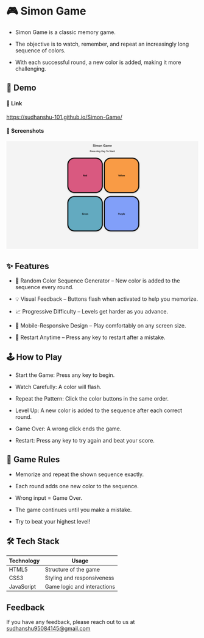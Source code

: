 
# 🎮 Simon Game

- Simon Game is a classic memory game.

- The objective is to watch, remember, and repeat an increasingly long sequence of colors.

- With each successful round, a new color is added, making it more challenging.

## 🚀 Demo

#### 🔗 Link
https://sudhanshu-101.github.io/Simon-Game/


#### 📸 Screenshots

![App Screenshot](https://github.com/sudhanshu-101/Simon-Game/blob/446c3d69d731afa57a540e4e24a92cf2513cbe85/Simon%20Game%20Screenshort.png)



## ✨ Features

- 🎨 Random Color Sequence Generator – New color is added to the sequence every round.

- 💡 Visual Feedback – Buttons flash when activated to help you memorize.

- 📈 Progressive Difficulty – Levels get harder as you advance.

- 📱 Mobile-Responsive Design – Play comfortably on any screen size.

- 🔁 Restart Anytime – Press any key to restart after a mistake.



## 🕹️ How to Play
- Start the Game: Press any key to begin.

- Watch Carefully: A color will flash.

- Repeat the Pattern: Click the color buttons in the same order.

- Level Up: A new color is added to the sequence after each correct round.

- Game Over: A wrong click ends the game.

- Restart: Press any key to try again and beat your score.


## 📜 Game Rules
- Memorize and repeat the shown sequence exactly.

- Each round adds one new color to the sequence.

- Wrong input = Game Over.

- The game continues until you make a mistake.

- Try to beat your highest level!



## 🛠️ Tech Stack

| Technology | Usage                              |
| ----------------- | --------------------------- |
| HTML5      | Structure of the game              |
| CSS3       | Styling and responsiveness         |
| JavaScript | Game logic and interactions        |



## Feedback

If you have any feedback, please reach out to us at sudhanshu95084145@gmail.com

